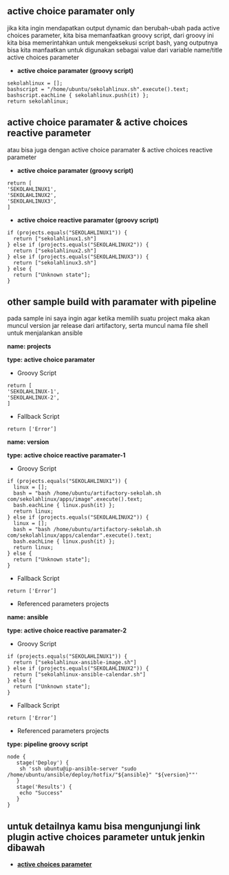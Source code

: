 ## active choice paramater only
jika kita ingin mendapatkan output dynamic dan berubah-ubah pada  active choices parameter, kita bisa memanfaatkan groovy script, dari groovy ini kita bisa memerintahkan untuk mengeksekusi script bash, yang outputnya bisa kita manfaatkan untuk digunakan sebagai value dari variable name/title active choices parameter
* **active choice paramater (groovy script)**
```
sekolahlinux = [];
bashscript = "/home/ubuntu/sekolahlinux.sh".execute().text;
bashscript.eachLine { sekolahlinux.push(it) };
return sekolahlinux;
```		
## active choice paramater & active choices reactive parameter
atau bisa juga dengan active choice paramater & active choices reactive parameter
* **active choice paramater (groovy script)**
```
return [
'SEKOLAHLINUX1',
'SEKOLAHLINUX2',
'SEKOLAHLINUX3',
]
```
* **active choice reactive paramater (groovy script)**
```
if (projects.equals("SEKOLAHLINUX1")) {
  return ["sekolahlinux1.sh"]
} else if (projects.equals("SEKOLAHLINUX2")) {
  return ["sekolahlinux2.sh"]
} else if (projects.equals("SEKOLAHLINUX3")) {
  return ["sekolahlinux3.sh"]
} else {
  return ["Unknown state"];
}
```

## other sample build with paramater with pipeline
pada sample ini saya ingin agar ketika memilih suatu project maka akan muncul version jar release dari artifactory, serta muncul nama file shell untuk menjalankan ansible

**name: projects**

**type: active choice paramater**
* Groovy Script
```
return [
'SEKOLAHLINUX-1',
'SEKOLAHLINUX-2',
]
```
* Fallback Script
```
return ['Error’]
```

**name: version**

**type: active choice reactive paramater-1**
* Groovy Script
```
if (projects.equals("SEKOLAHLINUX1")) {
  linux = [];
  bash = "bash /home/ubuntu/artifactory-sekolah.sh com/sekolahlinux/apps/image".execute().text;
  bash.eachLine { linux.push(it) };
  return linux;
} else if (projects.equals("SEKOLAHLINUX2")) {
  linux = [];
  bash = "bash /home/ubuntu/artifactory-sekolah.sh com/sekolahlinux/apps/calendar".execute().text;
  bash.eachLine { linux.push(it) };
  return linux;
} else {
  return ["Unknown state"];
}
```
* Fallback Script
```
return ['Error’]
```
* Referenced parameters
projects


**name: ansible**

**type: active choice reactive paramater-2**
* Groovy Script
```
if (projects.equals("SEKOLAHLINUX1")) {
  return ["sekolahlinux-ansible-image.sh"]
} else if (projects.equals("SEKOLAHLINUX2")) {
  return ["sekolahlinux-ansible-calendar.sh"]
} else {
  return ["Unknown state"];
}
```
* Fallback Script
```
return ['Error’]
```
* Referenced parameters
projects


**type: pipeline groovy script**
```
node {
   stage('Deploy') {
    sh 'ssh ubuntu@ip-ansible-server "sudo /home/ubuntu/ansible/deploy/hotfix/"${ansible}" "${version}""'
   }
   stage('Results') {
    echo "Success"   
   }
}
```

## untuk detailnya kamu bisa mengunjungi link plugin active choices parameter untuk jenkin dibawah
* **[active choices parameter](https://wiki.jenkins.io/display/JENKINS/Active+Choices+Plugin)**


